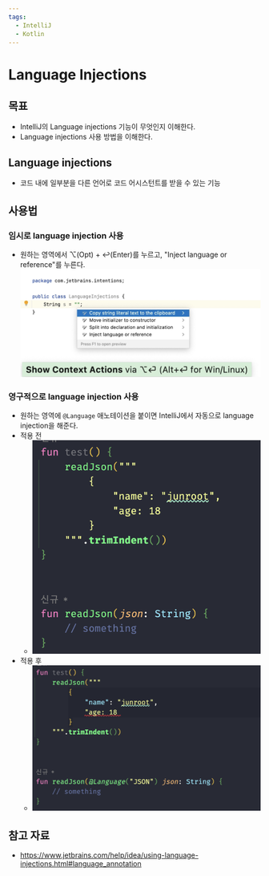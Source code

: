 ```yaml
---
tags:
  - IntelliJ
  - Kotlin
---
```

# Language Injections

## 목표

- IntelliJ의 Language injections 기능이 무엇인지 이해한다.
- Language injections 사용 방법을 이해한다.

## Language injections

- 코드 내에 일부분을 다른 언어로 코드 어시스턴트를 받을 수 있는 기능

## 사용법

### 임시로 language injection 사용

- 원하는 영역에서 ⌥(Opt) + ↩(Enter)를 누르고, "Inject language or reference"를 누른다.
![](assets/Pasted%20image%2020240326201950.png)

### 영구적으로 language injection 사용

- 원하는 영역에 `@Language` 애노테이션을 붙이면 IntelliJ에서 자동으로 language injection을 해준다.
- 적용 전
	- ![](assets/Pasted%20image%2020240326202314.png)
- 적용 후
	- ![](assets/Pasted%20image%2020240326202325.png)

## 참고 자료

- https://www.jetbrains.com/help/idea/using-language-injections.html#language_annotation
